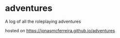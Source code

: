 # adventures

A log of all the roleplaying adventures

hosted on https://jonasmcferreira.github.io/adventures

